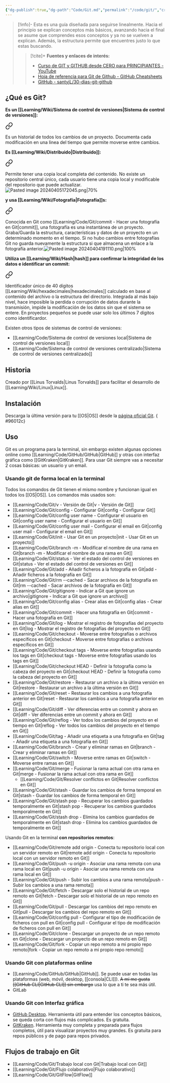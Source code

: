 ```yaml
---
{"dg-publish":true,"dg-path":"Code/Git.md","permalink":"/code/git/","created":"2024-03-14T13:56","updated":"2024-08-14T12:39"}
---
```



> [!info]-
> Esta es una guía diseñada para seguirse linealmente. Hacia el principio se explican conceptos más básicos, avanzando hacia el final se asume que comprendes esos conceptos y ya no se vuelven a explican. Además, la estructura permite que encuentres justo lo que estas buscando.
> 
>> [!cite]+ **Fuentes y enlaces de interés:**
>> - [Curso de GIT y GITHUB desde CERO para PRINCIPIANTES - YouTube](https://youtube.com/watch?v=3GymExBkKjE)
>> - [Hoja de referencia para Git de Github - GitHub Cheatsheets](https://training.github.com/downloads/es_ES/github-git-cheat-sheet/)
>> - [GitHub - santyjL/30-dias-git-github](https://github.com/santyjL/30-dias-git-github/tree/main)

## ¿Qué es Git?
**Es un [[Learning/Wiki/Sistema de control de versiones\|Sistema de control de versiones]]:** 
<div class="transclusion internal-embed is-loaded"><a class="markdown-embed-link" href="/sistema-de-control-de-versiones/#4a1b0e" aria-label="Open link"><svg xmlns="http://www.w3.org/2000/svg" width="24" height="24" viewBox="0 0 24 24" fill="none" stroke="currentColor" stroke-width="2" stroke-linecap="round" stroke-linejoin="round" class="svg-icon lucide-link"><path d="M10 13a5 5 0 0 0 7.54.54l3-3a5 5 0 0 0-7.07-7.07l-1.72 1.71"></path><path d="M14 11a5 5 0 0 0-7.54-.54l-3 3a5 5 0 0 0 7.07 7.07l1.71-1.71"></path></svg></a><div class="markdown-embed">



Es un historial de todos los cambios de un proyecto. Documenta cada modificación en una linea del tiempo que permite moverse entre cambios. 

</div></div>


**Es [[Learning/Wiki/Distribuido\|Distribuido]]:** 
<div class="transclusion internal-embed is-loaded"><a class="markdown-embed-link" href="/distribuido/#703a42" aria-label="Open link"><svg xmlns="http://www.w3.org/2000/svg" width="24" height="24" viewBox="0 0 24 24" fill="none" stroke="currentColor" stroke-width="2" stroke-linecap="round" stroke-linejoin="round" class="svg-icon lucide-link"><path d="M10 13a5 5 0 0 0 7.54.54l3-3a5 5 0 0 0-7.07-7.07l-1.72 1.71"></path><path d="M14 11a5 5 0 0 0-7.54-.54l-3 3a5 5 0 0 0 7.07 7.07l1.71-1.71"></path></svg></a><div class="markdown-embed">



Permite tener una copia local completa del contenido. No existe un repositorio central único, cada usuario tiene una copia local y modificable del repositorio que puede actualizar.![Pasted image 20240405172045.png|70%](/img/user/Engine/Attachments/Pasted%20image%2020240405172045.png) 

</div></div>


**y usa [[Learning/Wiki/Fotografía\|Fotografía]]s:** 
<div class="transclusion internal-embed is-loaded"><a class="markdown-embed-link" href="/fotografia/#3dcda9" aria-label="Open link"><svg xmlns="http://www.w3.org/2000/svg" width="24" height="24" viewBox="0 0 24 24" fill="none" stroke="currentColor" stroke-width="2" stroke-linecap="round" stroke-linejoin="round" class="svg-icon lucide-link"><path d="M10 13a5 5 0 0 0 7.54.54l3-3a5 5 0 0 0-7.07-7.07l-1.72 1.71"></path><path d="M14 11a5 5 0 0 0-7.54-.54l-3 3a5 5 0 0 0 7.07 7.07l1.71-1.71"></path></svg></a><div class="markdown-embed">



Conocida en Git como [[Learning/Code/Git/commit - Hacer una fotografía en Git\|commit]], una fotografía es una instantánea de un proyecto. Graba/Guarda la estructura, características y datos de un proyecto en un determinado momento en el tiempo. Si no hubo cambios entre fotografías Git no guarda nuevamente la estructura si que almacena un enlace a la fotografía anterior.![Pasted image 20240404191110.png|100%](/img/user/Engine/Attachments/Pasted%20image%2020240404191110.png) 

</div></div>


**Utiliza un [[Learning/Wiki/Hash\|hash]] para confirmar la integridad de los datos e identificar un commit:** 

<div class="transclusion internal-embed is-loaded"><a class="markdown-embed-link" href="/hash/#c1dcc8" aria-label="Open link"><svg xmlns="http://www.w3.org/2000/svg" width="24" height="24" viewBox="0 0 24 24" fill="none" stroke="currentColor" stroke-width="2" stroke-linecap="round" stroke-linejoin="round" class="svg-icon lucide-link"><path d="M10 13a5 5 0 0 0 7.54.54l3-3a5 5 0 0 0-7.07-7.07l-1.72 1.71"></path><path d="M14 11a5 5 0 0 0-7.54-.54l-3 3a5 5 0 0 0 7.07 7.07l1.71-1.71"></path></svg></a><div class="markdown-embed">



Identificador único de 40 dígitos [[Learning/Wiki/hexadecimales\|hexadecimales]] calculado en base al contenido del archivo o la estructura del directorio. Integrada al más bajo nivel, hace imposible la perdida o corrupción de datos durante la transmisión, impide la modificación de los datos sin que el sistema se entere. En proyectos pequeños se puede usar solo los últimos 7 dígitos como identificardor. 

</div></div>
  

Existen otros tipos de sistemas de control de versiones:
- [[Learning/Code/Sistema de control de versiones local\|Sistema de control de versiones local]] 
- [[Learning/Code/Sistema de control de versiones centralizado\|Sistema de control de versiones centralizado]] 
## Historia
Creado por [[Linus Torvalds\|Linus Torvalds]] para facilitar el desarrollo de [[Learning/Wiki/Linux\|Linux]].

## Instalación
Descarga la última versión para tu [[OS\|OS]] desde la [página oficial Git](https://git-scm.com/).
{ #96012c}


## Uso
Git es un programa para la terminal, sin embargo existen algunas opciones online como [[Learning/Code/GitHub/GitHub\|GitHub]] y otras con interfaz gráfica como [[GitKraken\|GitKraken]]. Para usar Git siempre vas a necesitar 2 cosas básicas: un usuario y un email.

### Usando git de forma local en la terminal
Todos los comandos de Git tienen el mismo nombre y funcionan igual en todos los [[OS\|OS]]. Los comandos más usados son:
- [[Learning/Code/Git/v - Versión de Git\|v - Versión de Git]]
- [[Learning/Code/Git/config - Configurar Git\|config - Configurar Git]]
- [[Learning/Code/Git/config user name - Configurar el usuario en Git\|config user name - Configurar el usuario en Git]]
- [[Learning/Code/Git/config user mail - Configurar el email en Git\|config user mail - Configurar el email en Git]]
- [[Learning/Code/Git/init - Usar Git en un proyecto\|init - Usar Git en un proyecto]] 
- [[Learning/Code/Git/branch -m - Modificar el nombre de una rama en Git\|branch -m - Modificar el nombre de una rama en Git]] 
- [[Learning/Code/Git/status - Ver el estado del control de versiones en Git\|status - Ver el estado del control de versiones en Git]]
- [[Learning/Code/Git/add - Añadir ficheros a la fotografía en Git\|add - Añadir ficheros a la fotografía en Git]]
- [[Learning/Code/Git/rm --cached - Sacar archivos de la fotografía en Git\|rm --cached - Sacar archivos de la fotografía en Git]] 
- [[Learning/Code/Git/gitignore - Indicar a Git que ignore un archivo\|gitignore - Indicar a Git que ignore un archivo]] 
- [[Learning/Code/Git/config alias - Crear alias en Git\|config alias - Crear alias en Git]]
- [[Learning/Code/Git/commit - Hacer una fotografía en Git\|commit - Hacer una fotografía en Git]]
- [[Learning/Code/Git/log - Mostrar el registro de fotografías del proyecto en Git\|log - Mostrar el registro de fotografías del proyecto en Git]] 
- [[Learning/Code/Git/checkout - Moverse entre fotografías o archivos específicos en Git\|checkout - Moverse entre fotografías o archivos específicos en Git]] 
- [[Learning/Code/Git/checkout tags - Moverse entre fotografías usando los tags en Git\|checkout tags - Moverse entre fotografías usando los tags en Git]] 
- [[Learning/Code/Git/checkout HEAD - Definir la fotografía como la cabeza del proyecto en Git\|checkout HEAD - Definir la fotografía como la cabeza del proyecto en Git]] 
- [[Learning/Code/Git/restore - Restaurar un archivo a la última versión en Git\|restore - Restaurar un archivo a la última versión en Git]] 
- [[Learning/Code/Git/reset - Restaurar los cambios a una fotografía anterior en  Git\|reset - Restaurar los cambios a una fotografía anterior en  Git]] 
- [[Learning/Code/Git/diff - Ver diferencias entre un commit y ahora en Git\|diff - Ver diferencias entre un commit y ahora en Git]] 
- [[Learning/Code/Git/reflog - Ver todos los cambios del proyecto en el tiempo en Git\|reflog - Ver todos los cambios del proyecto en el tiempo en Git]] 
- [[Learning/Code/Git/tag - Añadir una etiqueta a una fotografía en Git\|tag - Añadir una etiqueta a una fotografía en Git]] 
- [[Learning/Code/Git/branch - Crear y eliminar ramas en Git\|branch - Crear y eliminar ramas en Git]] 
- [[Learning/Code/Git/switch - Moverse entre ramas en Git\|switch - Moverse entre ramas en Git]] 
- [[Learning/Code/Git/merge - Fusionar la rama actual con otra rama en Git\|merge - Fusionar la rama actual con otra rama en Git]] 
   - [[Learning/Code/Git/Resolver conflictos en Git\|Resolver conflictos en Git]] 
- [[Learning/Code/Git/stash - Guardar los cambios de forma temporal en Git\|stash - Guardar los cambios de forma temporal en Git]] 
- [[Learning/Code/Git/stash pop - Recuperar los cambios guardados temporalmente en Git\|stash pop - Recuperar los cambios guardados temporalmente en Git]] 
- [[Learning/Code/Git/stash drop - Elimina los cambios guardados de temporalmente en Git\|stash drop - Elimina los cambios guardados de temporalmente en Git]] 

Usando Git en la terminal **con repositorios remotos**: 
- [[Learning/Code/Git/remote add origin - Conecta tu repositorio local con un servidor remoto en Git\|remote add origin - Conecta tu repositorio local con un servidor remoto en Git]] 
- [[Learning/Code/Git/push -u origin - Asociar una rama remota con una rama local en Git\|push -u origin - Asociar una rama remota con una rama local en Git]] 
- [[Learning/Code/Git/push - Subir los cambios a una rama remota\|push - Subir los cambios a una rama remota]] 
- [[Learning/Code/Git/fetch - Descargar solo el historial de un repo remoto en Git\|fetch - Descargar solo el historial de un repo remoto en Git]] 
- [[Learning/Code/Git/pull - Descargar los cambios del repo remoto en Git\|pull - Descargar los cambios del repo remoto en Git]] 
- [[Learning/Code/Git/config pull - Configurar el tipo de modificación de ficheros con pull en Git\|config pull - Configurar el tipo de modificación de ficheros con pull en Git]] 
- [[Learning/Code/Git/clone - Descargar un proyecto de un repo remoto en Git\|clone - Descargar un proyecto de un repo remoto en Git]] 
- [[Learning/Code/Git/fork - Copiar un repo remoto a mi propio repo remoto\|fork - Copiar un repo remoto a mi propio repo remoto]] 

### Usando Git con plataformas online 
- [[Learning/Code/GitHub/GitHub\|GitHub]]. Se puede usar en todas las plataformas (web, móvil, desktop, [[consola\|CLI]]). ~~A mi me gusta [[GitHub CLI\|GitHub CLI]] sin embargo~~ usa lo que a ti te sea más útil. 
- GitLab

### Usando Git con Interfaz gráfica
- [GitHub Desktop](https://desktop.github.com/). Herramienta útil para entender los conceptos básicos, se queda corta con flujos más complicados. Es gratuita.
- [GitKraken](https://www.gitkraken.com/). Herramienta muy completa y preparada para flujos completos, útil para visualizar proyectos muy grandes. Es gratuita para repos públicos y de pago para repos privados. 

## Flujos de trabajo en Git
- [[Learning/Code/Git/Trabajo local con Git\|Trabajo local con Git]] 
- [[Learning/Code/Git/Flujo colaborativo\|Flujo colaborativo]] 
- [[Learning/Code/Git/GitFlow\|GitFlow]] 